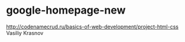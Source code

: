 # google-homepage-new
http://codenamecrud.ru/basics-of-web-development/project-html-css
Vasiliy Krasnov
